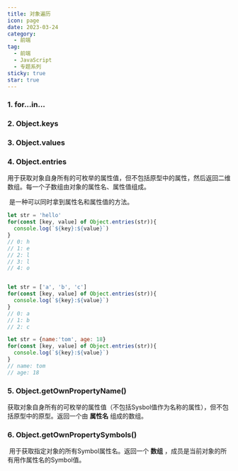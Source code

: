 ```yaml
---
title: 对象遍历
icon: page
date: 2023-03-24
category:
  - 前端
tag:
  - 前端
  - JavaScript
  - 专题系列
sticky: true
star: true
---
```




<!-- more -->

### 1.  for...in...

### 2. Object.keys

### 3. Object.values

### 4. Object.entries

​		用于获取对象自身所有的可枚举的属性值，但不包括原型中的属性，然后返回二维数组。每一个子数组由对象的属性名、属性值组成。

​		是一种可以同时拿到属性名和属性值的方法。

```javascript
let str = 'hello'
for(const [key, value] of Object.entries(str)){
  console.log(`${key}:${value}`)
}
// 0: h
// 1: e
// 2: l
// 3: l
// 4: o


let str = ['a', 'b', 'c']
for(const [key, value] of Object.entries(str)){
  console.log(`${key}:${value}`)
}
// 0: a
// 1: b
// 2: c

let str = {name:'tom', age: 18}
for(const [key, value] of Object.entries(str)){
  console.log(`${key}:${value}`)
}
// name: tom
// age: 18
```



### 5. Object.getOwnPropertyName()

​		获取对象自身所有的可枚举的属性值（不包括Sysbol值作为名称的属性），但不包括原型中的原型。返回一个由 **属性名** 组成的数组。

### 6. Object.getOwnPropertySymbols()

​		用于获取指定对象的所有Symbol属性名。返回一个 **数组** ，成员是当前对象的所有用作属性名的Symbol值。

